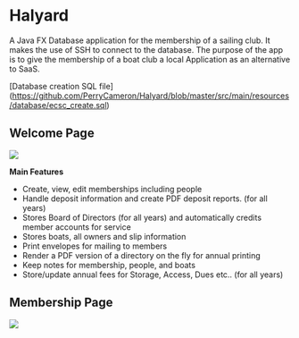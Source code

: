 # Halyard

A Java FX Database application for the membership of a sailing club.  It makes the use of SSH to connect to the database.  The purpose of the app is to give
the membership of a boat club a local Application as an alternative to SaaS.

[Database creation SQL file] (https://github.com/PerryCameron/Halyard/blob/master/src/main/resources/database/ecsc_create.sql)


## Welcome Page
<p>
    <img src="https://raw.githubusercontent.com/PerryCameron/ECSC/master/src/main/resources/screenshots/Main_SS.png"  />
</p>


<b>Main Features</b>
* Create, view, edit memberships including people 
* Handle deposit information and create PDF deposit reports. (for all years)
* Stores Board of Directors (for all years) and automatically credits member accounts for service
* Stores boats, all owners and slip information
* Print envelopes for mailing to members
* Render a PDF version of a directory on the fly for annual printing
* Keep notes for membership, people, and boats
* Store/update annual fees for Storage, Access, Dues etc.. (for all years)


## Membership Page
<p>
    <img src="https://raw.githubusercontent.com/PerryCameron/ECSC/master/src/main/resources/screenshots/Membership_SS.png"  />
</p>


